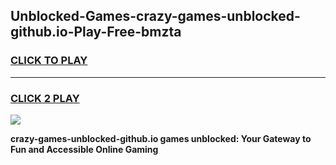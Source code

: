 
## Unblocked-Games-crazy-games-unblocked-github.io-Play-Free-bmzta
<h3>
<a href="https://premium76.site?title=crazy-games-unblocked-github.io&ref=23A">CLICK TO PLAY</a></h3>
<hr>

<h3>
<a href="https://premium76.site?title=crazy-games-unblocked-github.io&ref=23A">CLICK 2 PLAY</a>
  
</h3>

<a href="https://premium76.site?title=crazy-games-unblocked-github.io&ref=23A"><img src="https://clearcache.store/games.png"></a>


**crazy-games-unblocked-github.io games unblocked: Your Gateway to Fun and Accessible Online Gaming**

